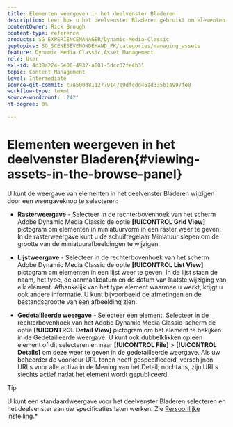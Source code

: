```yaml
---
title: Elementen weergeven in het deelvenster Bladeren
description: Leer hoe u het deelvenster Bladeren gebruikt om elementen in Adobe Dynamic Media Classic weer te geven.
contentOwner: Rick Brough
content-type: reference
products: SG_EXPERIENCEMANAGER/Dynamic-Media-Classic
geptopics: SG_SCENESEVENONDEMAND_PK/categories/managing_assets
feature: Dynamic Media Classic,Asset Management
role: User
exl-id: 4d38a224-5e06-4932-a801-5dcc32fe4b31
topic: Content Management
level: Intermediate
source-git-commit: c7e500d8112779147e9dfcdd46ad335b1a997fe8
workflow-type: tm+mt
source-wordcount: '242'
ht-degree: 0%

---
```


# Elementen weergeven in het deelvenster Bladeren{#viewing-assets-in-the-browse-panel}

U kunt de weergave van elementen in het deelvenster Bladeren wijzigen door een weergaveknop te selecteren:

* **Rasterweergave** - Selecteer in de rechterbovenhoek van het scherm Adobe Dynamic Media Classic de optie **[!UICONTROL Grid View]** pictogram om elementen in miniatuurvorm in een raster weer te geven. In de rasterweergave kunt u de schuifregelaar Miniatuur slepen om de grootte van de miniatuurafbeeldingen te wijzigen.

* **Lijstweergave** - Selecteer in de rechterbovenhoek van het scherm Adobe Dynamic Media Classic de optie **[!UICONTROL List View]** pictogram om elementen in een lijst weer te geven. In de lijst staan de naam, het type, de aanmaakdatum en de datum van laatste wijziging van elk element. Afhankelijk van het type element waarmee u werkt, krijgt u ook andere informatie. U kunt bijvoorbeeld de afmetingen en de bestandsgrootte van een afbeelding zien.

* **Gedetailleerde weergave** - Selecteer een element. Selecteer in de rechterbovenhoek van het Adobe Dynamic Media Classic-scherm de optie **[!UICONTROL Detail View]** pictogram om het element te bekijken in de Gedetailleerde weergave. U kunt ook dubbelklikken op een element of dit selecteren en naar **[!UICONTROL File]** > **[!UICONTROL Details]** om deze weer te geven in de gedetailleerde weergave. Als uw beheerder de voorkeur URL tonen heeft gespecificeerd, verschijnen URLs voor alle activa in de Mening van het Detail; nochtans, zijn URLs slechts actief nadat het element wordt gepubliceerd.

>[!TIP]
>
>U kunt een standaardweergave voor het deelvenster Bladeren selecteren en het deelvenster aan uw specificaties laten werken. Zie [Persoonlijke instelling](personal-setup.md#personal_setup).*
